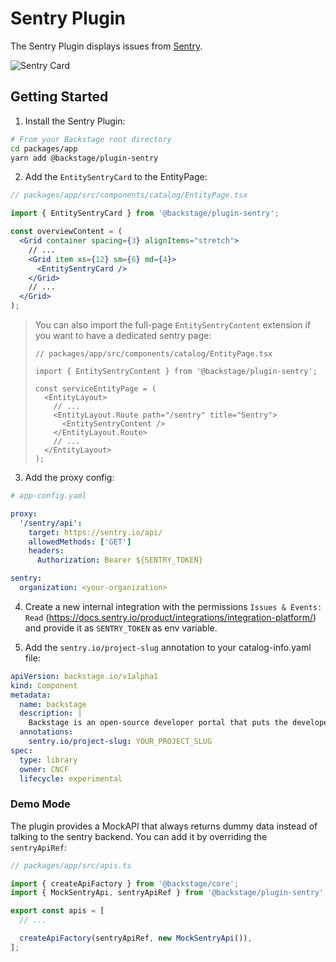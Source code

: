 # Sentry Plugin

The Sentry Plugin displays issues from [Sentry](https://sentry.io).

![Sentry Card](./docs/sentry-card.png)

## Getting Started

1. Install the Sentry Plugin:

```bash
# From your Backstage root directory
cd packages/app
yarn add @backstage/plugin-sentry
```

2. Add the `EntitySentryCard` to the EntityPage:

```jsx
// packages/app/src/components/catalog/EntityPage.tsx

import { EntitySentryCard } from '@backstage/plugin-sentry';

const overviewContent = (
  <Grid container spacing={3} alignItems="stretch">
    // ...
    <Grid item xs={12} sm={6} md={4}>
      <EntitySentryCard />
    </Grid>
    // ...
  </Grid>
);
```

> You can also import the full-page `EntitySentryContent` extension if you want to have a dedicated sentry page:
>
> ```tsx
> // packages/app/src/components/catalog/EntityPage.tsx
>
> import { EntitySentryContent } from '@backstage/plugin-sentry';
>
> const serviceEntityPage = (
>   <EntityLayout>
>     // ...
>     <EntityLayout.Route path="/sentry" title="Sentry">
>       <EntitySentryContent />
>     </EntityLayout.Route>
>     // ...
>   </EntityLayout>
> );
> ```

3. Add the proxy config:

```yaml
# app-config.yaml

proxy:
  '/sentry/api':
    target: https://sentry.io/api/
    allowedMethods: ['GET']
    headers:
      Authorization: Bearer ${SENTRY_TOKEN}

sentry:
  organization: <your-organization>
```

4. Create a new internal integration with the permissions `Issues & Events: Read` (https://docs.sentry.io/product/integrations/integration-platform/) and provide it as `SENTRY_TOKEN` as env variable.

5. Add the `sentry.io/project-slug` annotation to your catalog-info.yaml file:

```yaml
apiVersion: backstage.io/v1alpha1
kind: Component
metadata:
  name: backstage
  description: |
    Backstage is an open-source developer portal that puts the developer experience first.
  annotations:
    sentry.io/project-slug: YOUR_PROJECT_SLUG
spec:
  type: library
  owner: CNCF
  lifecycle: experimental
```

### Demo Mode

The plugin provides a MockAPI that always returns dummy data instead of talking to the sentry backend.
You can add it by overriding the `sentryApiRef`:

```ts
// packages/app/src/apis.ts

import { createApiFactory } from '@backstage/core';
import { MockSentryApi, sentryApiRef } from '@backstage/plugin-sentry';

export const apis = [
  // ...

  createApiFactory(sentryApiRef, new MockSentryApi()),
];
```
